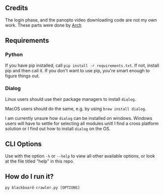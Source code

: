 ## Credits
The login phase, and the panopto video downloading code are not my own work.
These parts were done by [Arch](https://github.com/ArchGryphon9362)

## Requirements

### Python

If you have pip installed, call `pip install -r requirements.txt`.
If not, install pip and then call it.
If you don't want to use pip, you're smart enough to figure things out.

### Dialog

Linux users should use their package managers to install `dialog`.

MacOS users should do the same, e.g. by using `brew install dialog`.

I am currently unsure how `dialog` can be installed on windows.
Windows users will have to settle for selecting all modules unitl I find a cross platform solution or I find out how to install `dialog` on the OS.

## CLI Options

Use with the option `-h` or `--help` to view all other available options, or look at the file titled "help" in this repo.

## How do I run it?

`py blackboard-crawler.py [OPTIONS]`

